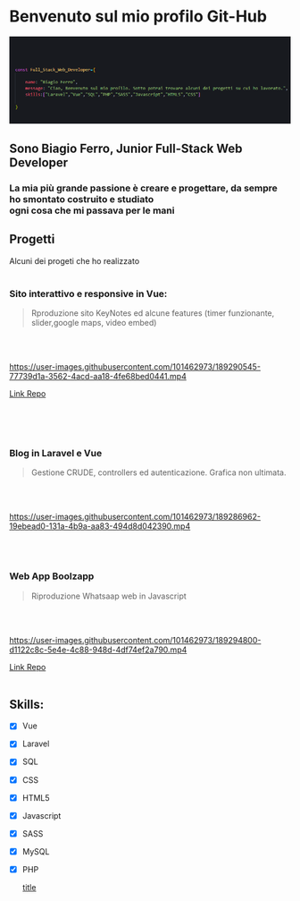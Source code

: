 # Benvenuto sul mio profilo Git-Hub


![header](images/idk.png)

## Sono Biagio Ferro, Junior Full-Stack Web Developer
### La mia più grande passione è creare e progettare, da sempre ho smontato costruito e studiato <br> ogni cosa che mi passava per le mani

## Progetti 
Alcuni dei progeti che ho realizzato
 <br>
 <br>
   
    
### Sito interattivo e responsive in Vue: 
>Rproduzione sito KeyNotes ed alcune features (timer funzionante, slider,google maps, video embed)
<br>
<br>

https://user-images.githubusercontent.com/101462973/189290545-77739d1a-3562-4acd-aa18-4fe68bed0441.mp4

[Link Repo](https://github.com/bia9400/proj-html-vuejs)
<br>
<br>




<br>
<br>

### Blog in Laravel e Vue 
>Gestione CRUDE, controllers ed autenticazione. Grafica non ultimata.
<br>
<br>

https://user-images.githubusercontent.com/101462973/189286962-19ebead0-131a-4b9a-aa83-494d8d042390.mp4

<br>
<br>


### Web App Boolzapp 
>Riproduzione Whatsaap web in Javascript
<br>
<br>


https://user-images.githubusercontent.com/101462973/189294800-d1122c8c-5e4e-4c88-948d-4df74ef2a790.mp4

[Link Repo](https://github.com/bia9400/vue-boolzapp)
<br>
<br>

	

## Skills:

- [x] Vue
- [x] Laravel
- [x] SQL
- [x] CSS
- [x] HTML5
- [x] Javascript
- [x] SASS
- [x] MySQL
- [x] PHP

	[title](https://www.example.com)

